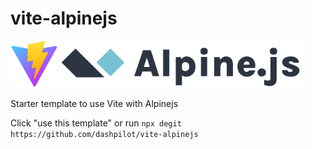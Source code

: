 # vite-alpinejs

<img src="/favicon.svg" height="75" /><img src="/alpine.svg" height="75" />

Starter template to use Vite with Alpinejs

Click "use this template" or run `npx degit https://github.com/dashpilot/vite-alpinejs`
